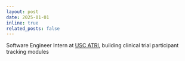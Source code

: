 ```yaml
---
layout: post
date: 2025-01-01
inline: true
related_posts: false
---
```


Software Engineer Intern at [USC ATRI](https://atri.usc.edu/), building clinical trial participant tracking modules
